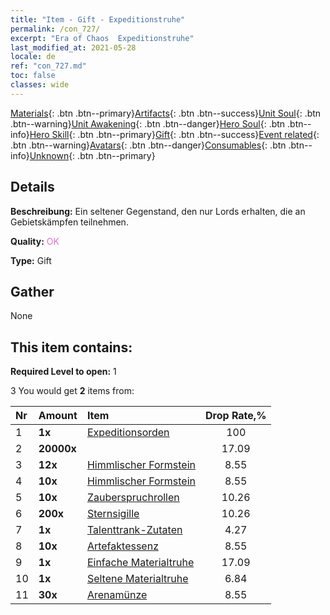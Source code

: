 ```yaml
---
title: "Item - Gift - Expeditionstruhe"
permalink: /con_727/
excerpt: "Era of Chaos  Expeditionstruhe"
last_modified_at: 2021-05-28
locale: de
ref: "con_727.md"
toc: false
classes: wide
---
```

 [Materials](/ItemsDE/){: .btn .btn--primary}[Artifacts](/ItemsDE/Artifacts/){: .btn .btn--success}[Unit Soul](/ItemsDE/UnitSoul/){: .btn .btn--warning}[Unit Awakening](/ItemsDE/UnitAwakening/){: .btn .btn--danger}[Hero Soul](/ItemsDE/HeroSoul/){: .btn .btn--info}[Hero Skill](/ItemsDE/HeroSkill/){: .btn .btn--primary}[Gift](/ItemsDE/Gift/){: .btn .btn--success}[Event related](/ItemsDE/Events/){: .btn .btn--warning}[Avatars](/ItemsDE/Avatars/){: .btn .btn--danger}[Consumables](/ItemsDE/Consumables/){: .btn .btn--info}[Unknown](/ItemsDE/Unknown/){: .btn .btn--primary}

## Details
 **Beschreibung:** Ein seltener Gegenstand, den nur Lords erhalten, die an Gebietskämpfen teilnehmen.

 **Quality:** <span style="color: #DA70D6">OK</span>

 **Type:** Gift

## Gather

  None

## This item contains:

 **Required Level to open:** 1

 3 You would get **2** items  from:

  | Nr | Amount |     Item    | Drop Rate,% |
  |:---|:-------|:------------|:---------:|
  | 1 |  **1x** | [Expeditionsorden](/ItemsDE/con_875/) | 100 | 
  | 2 |  **20000x** | <i class="fas fa-coins"/> | 17.09 | 
  | 3 |  **12x** | [Himmlischer Formstein](/ItemsDE/art_188/) | 8.55 | 
  | 4 |  **10x** | [Himmlischer Formstein](/ItemsDE/art_188/) | 8.55 | 
  | 5 |  **10x** | [Zauberspruchrollen](/ItemsDE/con_694/) | 10.26 | 
  | 6 |  **200x** | [Sternsigille](/ItemsDE/con_876/) | 10.26 | 
  | 7 |  **1x** | [Talenttrank-Zutaten](/ItemsDE/con_1120/) | 4.27 | 
  | 8 |  **10x** | [Artefaktessenz](/ItemsDE/con_905/) | 8.55 | 
  | 9 |  **1x** | [Einfache Materialtruhe](/ItemsDE/con_756/) | 17.09 | 
  | 10 |  **1x** | [Seltene Materialtruhe](/ItemsDE/con_757/) | 6.84 | 
  | 11 |  **30x** | [Arenamünze](/ItemsDE/con_903/) | 8.55 | 
